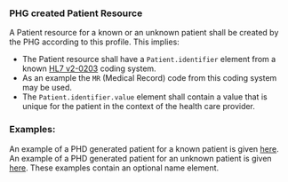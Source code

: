<style>table, th, td {
border: 1px solid black;
border-collapse:collapse;
padding: 6px;}</style>

### PHG created Patient Resource
A Patient resource for a known or an unknown patient shall be created by the PHG according to this profile. This implies:
- The Patient resource shall have a `Patient.identifier` element from a known [HL7 v2-0203](http://terminology.hl7.org/CodeSystem/v2-0203) coding system.
- As an example the `MR` (Medical Record) code from this coding system may be used.
- The `Patient.identifier.value` element shall contain a value that is unique for the patient in the context of the health care provider.


### Examples:
An example of a PHD generated patient for a known patient is given [here](Patient-patientExample-1.html). 
An example of a PHD generated patient for an unknown patient is given [here](Patient-patientExample-2.html). 
These examples contain an optional name element.

